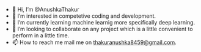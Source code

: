 - 👋 Hi, I’m @AnushkaThakur
- 👀 I’m interested in competetive coding and development.
- 🌱 I’m currently learning machine learnig more specifically deep learning.
- 💞️ I’m looking to collaborate on any project which is a little convenient to perform in a little time.
- 📫 How to reach me mail me on thakuranushka8459@gmail.com.

<!---
AnushkaThakur/AnushkaThakur is a ✨ special ✨ repository because its `README.md` (this file) appears on your GitHub profile.
You can click the Preview link to take a look at your changes.
--->
